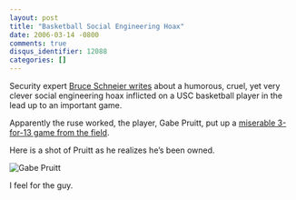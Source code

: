 ```yaml
---
layout: post
title: "Basketball Social Engineering Hoax"
date: 2006-03-14 -0800
comments: true
disqus_identifier: 12088
categories: []
---
```

Security expert [Bruce Schneier
writes](http://www.schneier.com/blog/archives/2006/03/basketball_pran.html "Basketball Hoax")
about a humorous, cruel, yet very clever social engineering hoax
inflicted on a USC basketball player in the lead up to an important
game.

Apparently the ruse worked, the player, Gabe Pruitt, put up a [miserable
3-for-13 game from the
field](http://rangelife.typepad.com/rangelife/2006/03/victoria_not_vi.html "Cruel Victoria").

Here is a shot of Pruitt as he realizes he’s been owned.

![Gabe Pruitt](http://haacked.com/images/GabePruitt.jpg)

I feel for the guy.

